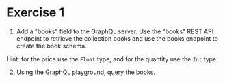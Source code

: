 # Exercise 1

1. Add a "books" field to the GraphQL server. Use the "books" REST API endpoint to retrieve the collection books and use the books endpoint to create the book schema.

Hint: for the price use the `Float` type, and for the quantity use the `Int` type

2. Using the GraphQL playground, query the books.
